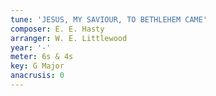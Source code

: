 ```yaml
---
tune: 'JESUS, MY SAVIOUR, TO BETHLEHEM CAME'
composer: E. E. Hasty
arranger: W. E. Littlewood
year: '-'
meter: 6s & 4s
key: G Major
anacrusis: 0
---
```

